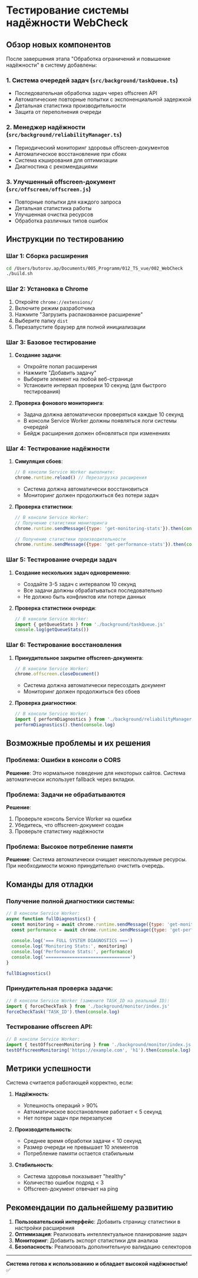 # Тестирование системы надёжности WebCheck

## Обзор новых компонентов

После завершения этапа "Обработка ограничений и повышение надёжности" в систему добавлены:

### 1. Система очередей задач (`src/background/taskQueue.ts`)
- Последовательная обработка задач через offscreen API
- Автоматические повторные попытки с экспоненциальной задержкой
- Детальная статистика производительности
- Защита от переполнения очереди

### 2. Менеджер надёжности (`src/background/reliabilityManager.ts`)
- Периодический мониторинг здоровья offscreen-документов
- Автоматическое восстановление при сбоях
- Система кэширования для оптимизации
- Диагностика с рекомендациями

### 3. Улучшенный offscreen-документ (`src/offscreen/offscreen.js`)
- Повторные попытки для каждого запроса
- Детальная статистика работы
- Улучшенная очистка ресурсов
- Обработка различных типов ошибок

## Инструкции по тестированию

### Шаг 1: Сборка расширения
```bash
cd /Users/butorov.ap/Documents/005_Programm/012_TS_vue/002_WebCheck
./build.sh
```

### Шаг 2: Установка в Chrome
1. Откройте `chrome://extensions/`
2. Включите режим разработчика
3. Нажмите "Загрузить распакованное расширение"
4. Выберите папку `dist`
5. Перезапустите браузер для полной инициализации

### Шаг 3: Базовое тестирование
1. **Создание задачи**:
   - Откройте попап расширения
   - Нажмите "Добавить задачу"
   - Выберите элемент на любой веб-странице
   - Установите интервал проверки 10 секунд (для быстрого тестирования)

2. **Проверка фонового мониторинга**:
   - Задача должна автоматически проверяться каждые 10 секунд
   - В консоли Service Worker должны появляться логи системы очередей
   - Бейдж расширения должен обновляться при изменениях

### Шаг 4: Тестирование надёжности
1. **Симуляция сбоев**:
   ```javascript
   // В консоли Service Worker выполните:
   chrome.runtime.reload() // Перезагрузка расширения
   ```
   - Система должна автоматически восстановиться
   - Мониторинг должен продолжиться без потери задач

2. **Проверка статистики**:
   ```javascript
   // В консоли Service Worker:
   // Получение статистики мониторинга
   chrome.runtime.sendMessage({type: 'get-monitoring-stats'}).then(console.log)
   
   // Получение статистики производительности  
   chrome.runtime.sendMessage({type: 'get-performance-stats'}).then(console.log)
   ```

### Шаг 5: Тестирование очереди задач
1. **Создание нескольких задач одновременно**:
   - Создайте 3-5 задач с интервалом 10 секунд
   - Все задачи должны обрабатываться последовательно
   - Не должно быть конфликтов или потери данных

2. **Проверка статистики очереди**:
   ```javascript
   // В консоли Service Worker:
   import { getQueueStats } from './background/taskQueue.js'
   console.log(getQueueStats())
   ```

### Шаг 6: Тестирование восстановления
1. **Принудительное закрытие offscreen-документа**:
   ```javascript
   // В консоли Service Worker:
   chrome.offscreen.closeDocument()
   ```
   - Система должна автоматически пересоздать документ
   - Мониторинг должен продолжиться без сбоев

2. **Проверка диагностики**:
   ```javascript
   // В консоли Service Worker:
   import { performDiagnostics } from './background/reliabilityManager.js'
   performDiagnostics().then(console.log)
   ```

## Возможные проблемы и их решения

### Проблема: Ошибки в консоли о CORS
**Решение**: Это нормальное поведение для некоторых сайтов. Система автоматически использует fallback через вкладки.

### Проблема: Задачи не обрабатываются
**Решение**: 
1. Проверьте консоль Service Worker на ошибки
2. Убедитесь, что offscreen-документ создан
3. Проверьте статистику надёжности

### Проблема: Высокое потребление памяти
**Решение**: Система автоматически очищает неиспользуемые ресурсы. При необходимости можно принудительно очистить очередь.

## Команды для отладки

### Получение полной диагностики системы:
```javascript
// В консоли Service Worker:
async function fullDiagnostics() {
  const monitoring = await chrome.runtime.sendMessage({type: 'get-monitoring-stats'})
  const performance = await chrome.runtime.sendMessage({type: 'get-performance-stats'})
  
  console.log('=== FULL SYSTEM DIAGNOSTICS ===')
  console.log('Monitoring Stats:', monitoring)
  console.log('Performance Stats:', performance)
  console.log('================================')
}

fullDiagnostics()
```

### Принудительная проверка задачи:
```javascript
// В консоли Service Worker (замените TASK_ID на реальный ID):
import { forceCheckTask } from './background/monitor/index.js'
forceCheckTask('TASK_ID').then(console.log)
```

### Тестирование offscreen API:
```javascript
// В консоли Service Worker:
import { testOffscreenMonitoring } from './background/monitor/index.js'
testOffscreenMonitoring('https://example.com', 'h1').then(console.log)
```

## Метрики успешности

Система считается работающей корректно, если:

1. **Надёжность**: 
   - Успешность операций > 90%
   - Автоматическое восстановление работает < 5 секунд
   - Нет потери задач при перезапуске

2. **Производительность**:
   - Среднее время обработки задачи < 10 секунд
   - Размер очереди не превышает 10 элементов
   - Потребление памяти остается стабильным

3. **Стабильность**:
   - Система здоровья показывает "healthy"
   - Количество ошибок подряд < 3
   - Offscreen-документ отвечает на ping

## Рекомендации по дальнейшему развитию

1. **Пользовательский интерфейс**: Добавить страницу статистики в настройки расширения
2. **Оптимизация**: Реализовать интеллектуальное планирование задач
3. **Мониторинг**: Добавить экспорт статистики для анализа
4. **Безопасность**: Реализовать дополнительную валидацию селекторов

---

**Система готова к использованию и обладает высокой надёжностью!** ✅
